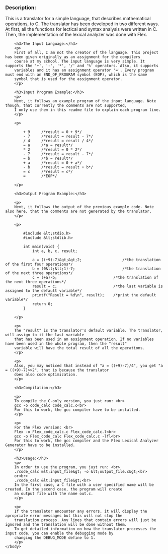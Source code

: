 <html>
	<head>
		<meta http-equiv="Content-Type" content="text/html; charset=UTF-8">
	</head>
	<body>
		<h3>Description:</h3>
		<p>
		This is a translator for a simple language, that describes mathematical operations, to C. The translator has been developed
		in two different ways. At first, all the functions for lectical and syntax analysis were written in C. Then,
		the implementation of the lexical analyzer was done with Flex.
		</p>

		<h3>The Input Language:</h3>
		<p>
		First of all, I am not the creator of the language. This project has been given originally as an assignment for the compilers 
		course at my school. The input language is very simple. It supports the '+', '-', '*', '/' and '%' operators. Also, it supports 
		variables and it has an assignment operator '='. Every program must end with an END_OF_PROGRAM symbol (EOP), which is the same 
		symbol that is used for the assignment operator.
		</p>
		
		<h3>Input Program Example:</h3>
		<p>
		Next, it follows an example program of the input language. Note though, that currently the comments are not supported, 
		I only use them in this readme file to explain each program line.
		</p>
		
		<p>
			
			+ 9		/*result = 0 + 9*/
			- 7 	/*result = result - 7*/
			/ 4		/*result = result / 4*/
			= a		/*a = result*/
			* 2		/*result = 0 * 2*/
			- 7 	/*result = result - 7*/
			= b		/*b = result*/
			+ a		/*result = 0 + a*/
			- b 	/*result = result + b*/
			= c		/*result = c*/
			=		/*EOP*/
			
		</p>
		
		<h3>Output Program Example:</h3>
		
		<p>
		Next, it follows the output of the previous example code. Note also here, that the comments are not generated by the translator.
		</p>
		
		<p>
			
			#include &lt;stdio.h>
			#include &lt;stdlib.h>

			int main(void) {
				int a, b, c, result;

				a = ((+9)-7)&gt;&gt;2;					/*the translation of the first four operations*/
				b = (0&lt;&lt;1)-7;						/*the translation of the next three operations*/
				c = (+a)-b;							/*the translation of the next three operations*/
				result = c;							/*the last variable is assigned to the default variable*/
				printf("Result = %d\n", result);	/*print the default variable*/
				return 0;
			}
			
		</p>
		
		<p>
		The "result" is the translator's default variable. The translator, will assign to it the last variable 
		that has been used in an assignment operation. If no variables have been used in the whole program, then the "result" 
		variable will have the total result of all the operations.
		</p>
		
		<p>
		Also, you may noticed that instead of "a = ((+9)-7)/4", you get "a = ((+9)-7)>>2", that is because the translator 
		does also code optimization.
		</p>
		
		<h3>Compilation:</h3>
		
		<p>
		To compile the C-only version, you just run: <br>
		gcc -o code_calc code_calc.c<br>
		For this to work, the gcc compiler have to be installed.
		</p>
		
		<p>
		For the Flex version: <br>
		Flex -o Flex_code_calc.c Flex_code_calc.l<br>
		gcc -o Flex_code_calc Flex_code_calc.c -lfl<br>
		For this to work, the gcc compiler and the Flex Lexical Analyzer Generator have to be installed.
		</p>
		
		<h3>Usage:</h3>
		<p>
		In order to use the program, you just run: <br>
		./code_calc &lt;input_file&gt; -o &lt;output_file.c&gt;<br>
		or<br>
		./code_calc &lt;input_file&gt;<br>
		In the first case, a C file with a user specified name will be created. In the second case, the program will create
		an output file with the name out.c.
		</p>
		
		<p>
		If the translator encounter any errors, it will display the apropriate error messages but this will not stop the 
		translation process. Any lines that contain errors will just be ignored and the translation will be done without them.
		To get detailed information on how the translator processes the input code, you can enable the debugging mode by 
		changing the DEBUG_MODE define to 1.
		</p>
	</body>
</html>

